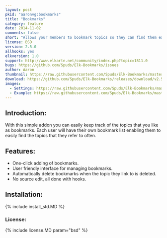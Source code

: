 ```yaml
---
layout: post
pkid: "aaronvg:bookmarks"
title: "Bookmarks"
category: feature
date: 2014-11-02
comments: false
short: "Allows your members to bookmark topics so they can find them easily in the future"
license: BSD
version: 2.5.0
allhooks: yes
elkversion: 1.0
support: http://www.elkarte.net/community/index.php?topic=1811.0
bugs: https://github.com/Spuds/Elk-Bookmarks/issues
author: Aaron
thumbnail: https://raw.githubusercontent.com/Spuds/Elk-Bookmarks/master/sample_images/bookmarks.jpg
download: https://github.com/Spuds/Elk-Bookmarks/releases/download/v2.5.0/elk_bookmarks.zip
images:
  - Settings: https://raw.githubusercontent.com/Spuds/Elk-Bookmarks/master/sample_images/one.jpg
  - Example: https://raw.githubusercontent.com/Spuds/Elk-Bookmarks/master/sample_images/bookmarks.jpg
---
```


## Introduction:
With this simple addon you can easily keep track of the topics that you like as bookmarks.  Each user will have their own bookmark list enabling them to easily find the topics that they refer to often.

## Features:
-  One-click adding of bookmarks.
-  User friendly interface for managing bookmarks.
-  Automatically delete bookmarks when the topic they link to is deleted.
-  No source edit, all done with hooks.

## Installation:
{% include install_std.MD %}

### License:
{% include license.MD param="bsd" %}